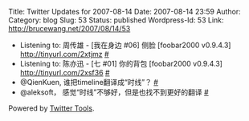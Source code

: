 Title: Twitter Updates for 2007-08-14
Date: 2007-08-14 23:59
Author:  
Category: blog
Slug: 53
Status: published
Wordpress-Id: 53
Link: http://brucewang.net/2007/08/14/53

-   Listening to: 周传雄 - [我在身边 \#06] 侧脸 [foobar2000 v0.9.4.3]
    <http://tinyurl.com/2xtjmz>
    [\#](http://twitter.com/number5/statuses/204783692)
-   Listening to: 陈亦迅 - [七 \#01] 你的背包 [foobar2000 v0.9.4.3]
    <http://tinyurl.com/2xsf36>
    [\#](http://twitter.com/number5/statuses/204993532)
-   @QienKuen, 谁把timeline翻译成“时线”？
    [\#](http://twitter.com/number5/statuses/205075282)
-   @aleksoft， 感觉“时线”不够好，但是也找不到更好的翻译
    [\#](http://twitter.com/number5/statuses/205088622)

Powered by [Twitter Tools](http://alexking.org/projects/wordpress).
